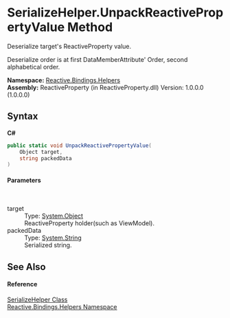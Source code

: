 # SerializeHelper.UnpackReactivePropertyValue Method 
 


Deserialize target's ReactiveProperty value.

Deserialize order is at first DataMemberAttribute' Order, second alphabetical order.


**Namespace:**&nbsp;<a href="9bba139e-262b-7b33-c6e0-d6f602566841">Reactive.Bindings.Helpers</a><br />**Assembly:**&nbsp;ReactiveProperty (in ReactiveProperty.dll) Version: 1.0.0.0 (1.0.0.0)

## Syntax

**C#**<br />
``` C#
public static void UnpackReactivePropertyValue(
	Object target,
	string packedData
)
```


#### Parameters
&nbsp;<dl><dt>target</dt><dd>Type: <a href="http://msdn2.microsoft.com/en-us/library/e5kfa45b" target="_blank">System.Object</a><br />ReactiveProperty holder(such as ViewModel).</dd><dt>packedData</dt><dd>Type: <a href="http://msdn2.microsoft.com/en-us/library/s1wwdcbf" target="_blank">System.String</a><br />Serialized string.</dd></dl>

## See Also


#### Reference
<a href="b9d5044b-d6d8-0d5a-4625-c13aa787b812">SerializeHelper Class</a><br /><a href="9bba139e-262b-7b33-c6e0-d6f602566841">Reactive.Bindings.Helpers Namespace</a><br />